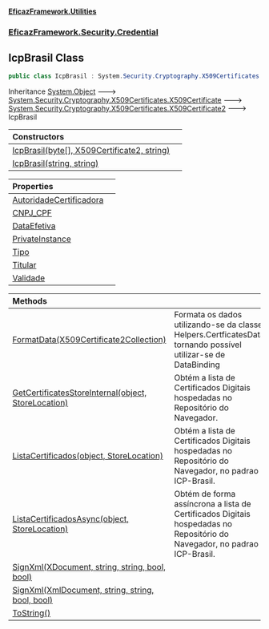#### [EficazFramework.Utilities](EficazFrameworkUtilities.md 'EficazFramework Utilities')
### [EficazFramework.Security.Credential](EficazFrameworkUtilities.md#EficazFramework.Security.Credential 'EficazFramework.Security.Credential')

## IcpBrasil Class

```csharp
public class IcpBrasil : System.Security.Cryptography.X509Certificates.X509Certificate2
```

Inheritance [System.Object](https://docs.microsoft.com/en-us/dotnet/api/System.Object 'System.Object') &#129106; [System.Security.Cryptography.X509Certificates.X509Certificate](https://docs.microsoft.com/en-us/dotnet/api/System.Security.Cryptography.X509Certificates.X509Certificate 'System.Security.Cryptography.X509Certificates.X509Certificate') &#129106; [System.Security.Cryptography.X509Certificates.X509Certificate2](https://docs.microsoft.com/en-us/dotnet/api/System.Security.Cryptography.X509Certificates.X509Certificate2 'System.Security.Cryptography.X509Certificates.X509Certificate2') &#129106; IcpBrasil

| Constructors | |
| :--- | :--- |
| [IcpBrasil(byte[], X509Certificate2, string)](EficazFramework.Security.Credential/IcpBrasil/IcpBrasil(byte[],X509Certificate2,string).md 'EficazFramework.Security.Credential.IcpBrasil.IcpBrasil(byte[], System.Security.Cryptography.X509Certificates.X509Certificate2, string)') | |
| [IcpBrasil(string, string)](EficazFramework.Security.Credential/IcpBrasil/IcpBrasil(string,string).md 'EficazFramework.Security.Credential.IcpBrasil.IcpBrasil(string, string)') | |

| Properties | |
| :--- | :--- |
| [AutoridadeCertificadora](EficazFramework.Security.Credential/IcpBrasil/AutoridadeCertificadora.md 'EficazFramework.Security.Credential.IcpBrasil.AutoridadeCertificadora') | |
| [CNPJ_CPF](EficazFramework.Security.Credential/IcpBrasil/CNPJ_CPF.md 'EficazFramework.Security.Credential.IcpBrasil.CNPJ_CPF') | |
| [DataEfetiva](EficazFramework.Security.Credential/IcpBrasil/DataEfetiva.md 'EficazFramework.Security.Credential.IcpBrasil.DataEfetiva') | |
| [PrivateInstance](EficazFramework.Security.Credential/IcpBrasil/PrivateInstance.md 'EficazFramework.Security.Credential.IcpBrasil.PrivateInstance') | |
| [Tipo](EficazFramework.Security.Credential/IcpBrasil/Tipo.md 'EficazFramework.Security.Credential.IcpBrasil.Tipo') | |
| [Titular](EficazFramework.Security.Credential/IcpBrasil/Titular.md 'EficazFramework.Security.Credential.IcpBrasil.Titular') | |
| [Validade](EficazFramework.Security.Credential/IcpBrasil/Validade.md 'EficazFramework.Security.Credential.IcpBrasil.Validade') | |

| Methods | |
| :--- | :--- |
| [FormatData(X509Certificate2Collection)](EficazFramework.Security.Credential/IcpBrasil/FormatData(X509Certificate2Collection).md 'EficazFramework.Security.Credential.IcpBrasil.FormatData(System.Security.Cryptography.X509Certificates.X509Certificate2Collection)') | Formata os dados utilizando-se da classe Helpers.CertficatesData, tornando possível utilizar-se de DataBinding |
| [GetCertificatesStoreInternal(object, StoreLocation)](EficazFramework.Security.Credential/IcpBrasil/GetCertificatesStoreInternal(object,StoreLocation).md 'EficazFramework.Security.Credential.IcpBrasil.GetCertificatesStoreInternal(object, System.Security.Cryptography.X509Certificates.StoreLocation)') | Obtém a lista de Certificados Digitais hospedadas no Repositório do Navegador. |
| [ListaCertificados(object, StoreLocation)](EficazFramework.Security.Credential/IcpBrasil/ListaCertificados(object,StoreLocation).md 'EficazFramework.Security.Credential.IcpBrasil.ListaCertificados(object, System.Security.Cryptography.X509Certificates.StoreLocation)') | Obtém a lista de Certificados Digitais hospedadas no Repositório do Navegador, no padrao ICP-Brasil. |
| [ListaCertificadosAsync(object, StoreLocation)](EficazFramework.Security.Credential/IcpBrasil/ListaCertificadosAsync(object,StoreLocation).md 'EficazFramework.Security.Credential.IcpBrasil.ListaCertificadosAsync(object, System.Security.Cryptography.X509Certificates.StoreLocation)') | Obtém de forma assíncrona a lista de Certificados Digitais hospedadas no Repositório do Navegador, no padrao ICP-Brasil. |
| [SignXml(XDocument, string, string, bool, bool)](EficazFramework.Security.Credential/IcpBrasil/SignXml(XDocument,string,string,bool,bool).md 'EficazFramework.Security.Credential.IcpBrasil.SignXml(System.Xml.Linq.XDocument, string, string, bool, bool)') | |
| [SignXml(XmlDocument, string, string, bool, bool)](EficazFramework.Security.Credential/IcpBrasil/SignXml(XmlDocument,string,string,bool,bool).md 'EficazFramework.Security.Credential.IcpBrasil.SignXml(System.Xml.XmlDocument, string, string, bool, bool)') | |
| [ToString()](EficazFramework.Security.Credential/IcpBrasil/ToString().md 'EficazFramework.Security.Credential.IcpBrasil.ToString()') | |
